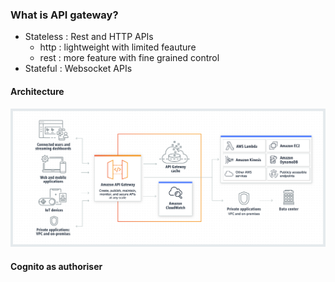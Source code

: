 ### What is API gateway?
- Stateless : Rest and HTTP APIs
  - http : lightweight with limited feauture
  - rest : more feature with fine grained control
- Stateful : Websocket APIs

#### Architecture
![image](./api-gateway.png)

#### Cognito as authoriser 

